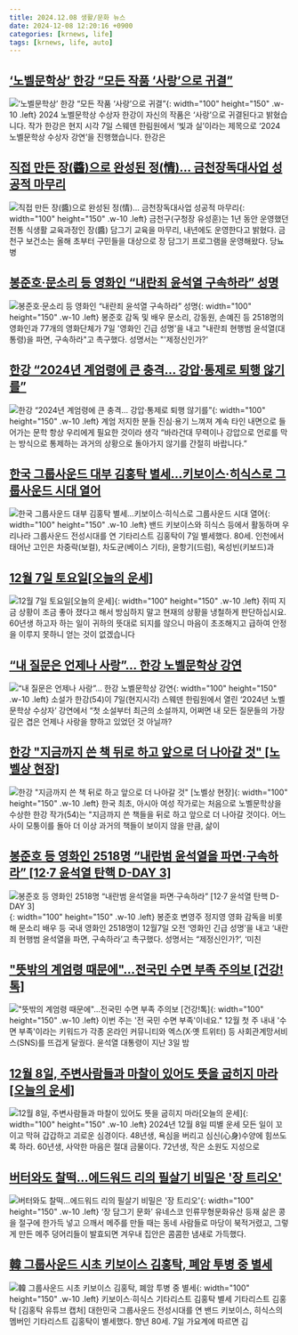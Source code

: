 ```yaml
---
title: 2024.12.08 생활/문화 뉴스
date: 2024-12-08 12:20:16 +0900
categories: [krnews, life]
tags: [krnews, life, auto]
---
```

## [‘노벨문학상’ 한강 “모든 작품 ‘사랑’으로 귀결”](https://n.news.naver.com/mnews/article/056/0011853311)

![‘노벨문학상’ 한강 “모든 작품 ‘사랑’으로 귀결”](https://mimgnews.pstatic.net/image/origin/056/2024/12/08/11853311.jpg?type=nf220_150){: width="100" height="150" .w-10 .left}
2024 노벨문학상 수상자 한강이 자신의 작품은 ‘사랑’으로 귀결된다고 밝혔습니다. 작가 한강은 현지 시각 7일 스웨덴 한림원에서 ‘빛과 실’이라는 제목으로 ‘2024 노벨문학상 수상자 강연’을 진행했습니다. 한강은

## [직접 만든 장(醬)으로 완성된 정(情)... 금천장독대사업 성공적 마무리](https://n.news.naver.com/mnews/article/277/0005513324)

![직접 만든 장(醬)으로 완성된 정(情)... 금천장독대사업 성공적 마무리](https://mimgnews.pstatic.net/image/origin/277/2024/12/08/5513324.jpg?type=nf220_150){: width="100" height="150" .w-10 .left}
금천구(구청장 유성훈)는 1년 동안 운영했던 전통 식생활 교육과정인 장(醬) 담그기 교육을 마무리, 내년에도 운영한다고 밝혔다. 금천구 보건소는 올해 초부터 구민들을 대상으로 장 담그기 프로그램을 운영해왔다. 당뇨병

## [봉준호·문소리 등 영화인 “내란죄 윤석열 구속하라” 성명](https://n.news.naver.com/mnews/article/277/0005513116)

![봉준호·문소리 등 영화인 “내란죄 윤석열 구속하라” 성명](https://mimgnews.pstatic.net/image/origin/277/2024/12/07/5513116.jpg?type=nf220_150){: width="100" height="150" .w-10 .left}
봉준호 감독 및 배우 문소리, 강동원, 손예진 등 2518명의 영화인과 77개의 영화단체가 7일 '영화인 긴급 성명'을 내고 "내란죄 현행범 윤석열(대통령)을 파면, 구속하라"고 촉구했다. 성명서는 "'제정신인가?'

## [한강 “2024년 계엄령에 큰 충격… 강압·통제로 퇴행 않기를”](https://n.news.naver.com/mnews/article/081/0003501533)

![한강 “2024년 계엄령에 큰 충격… 강압·통제로 퇴행 않기를”](https://mimgnews.pstatic.net/image/origin/081/2024/12/07/3501533.jpg?type=nf220_150){: width="100" height="150" .w-10 .left}
계엄 저지한 분들 진심·용기 느껴져 계속 타인 내면으로 들어가는 문학 항상 우리에게 필요한 것이라 생각 “바라건대 무력이나 강압으로 언로를 막는 방식으로 통제하는 과거의 상황으로 돌아가지 않기를 간절히 바랍니다.”

## [한국 그룹사운드 대부 김홍탁 별세…키보이스·히식스로 그룹사운드 시대 열어](https://n.news.naver.com/mnews/article/081/0003501620)

![한국 그룹사운드 대부 김홍탁 별세…키보이스·히식스로 그룹사운드 시대 열어](https://mimgnews.pstatic.net/image/origin/081/2024/12/07/3501620.jpg?type=nf220_150){: width="100" height="150" .w-10 .left}
밴드 키보이스와 히식스 등에서 활동하며 우리나라 그룹사운드 전성시대를 연 기타리스트 김홍탁이 7일 별세했다. 80세. 인천에서 태어난 고인은 차중락(보컬), 차도균(베이스 기타), 윤항기(드럼), 옥성빈(키보드)과

## [12월 7일 토요일[오늘의 운세]](https://n.news.naver.com/mnews/article/366/0001038094)

![12월 7일 토요일[오늘의 운세]](https://mimgnews.pstatic.net/image/origin/366/2024/12/07/1038094.jpg?type=nf220_150){: width="100" height="150" .w-10 .left}
쥐띠 지금 상황이 조금 좋아 졌다고 해서 방심하지 말고 현재의 상황을 냉철하게 판단하십시요. 60년생 하고자 하는 일이 귀하의 뜻대로 되지를 않으니 마음이 초조해지고 급하여 안정을 이루지 못하니 얻는 것이 없겠습니다

## [“내 질문은 언제나 사랑”… 한강 노벨문학상 강연](https://n.news.naver.com/mnews/article/449/0000293338)

![“내 질문은 언제나 사랑”… 한강 노벨문학상 강연](https://mimgnews.pstatic.net/image/origin/449/2024/12/08/293338.jpg?type=nf220_150){: width="100" height="150" .w-10 .left}
소설가 한강(54)이 7일(현지시각) 스웨덴 한림원에서 열린 ‘2024년 노벨문학상 수상자’ 강연에서 “첫 소설부터 최근의 소설까지, 어쩌면 내 모든 질문들의 가장 깊은 겹은 언제나 사랑을 향하고 있었던 것 아닐까?

## [한강 "지금까지 쓴 책 뒤로 하고 앞으로 더 나아갈 것" [노벨상 현장]](https://n.news.naver.com/mnews/article/421/0007953242)

![한강 "지금까지 쓴 책 뒤로 하고 앞으로 더 나아갈 것" [노벨상 현장]](https://mimgnews.pstatic.net/image/origin/421/2024/12/08/7953242.jpg?type=nf220_150){: width="100" height="150" .w-10 .left}
한국 최초, 아시아 여성 작가로는 처음으로 노벨문학상을 수상한 한강 작가(54)는 "지금까지 쓴 책들을 뒤로 하고 앞으로 더 나아갈 것이다. 어느 사이 모퉁이를 돌아 더 이상 과거의 책들이 보이지 않을 만큼, 삶이

## [봉준호 등 영화인 2518명 “내란범 윤석열을 파면·구속하라” [12·7 윤석열 탄핵 D-DAY 3]](https://n.news.naver.com/mnews/article/308/0000035839)

![봉준호 등 영화인 2518명 “내란범 윤석열을 파면·구속하라” [12·7 윤석열 탄핵 D-DAY 3]](https://mimgnews.pstatic.net/image/origin/308/2024/12/07/35839.jpg?type=nf220_150){: width="100" height="150" .w-10 .left}
봉준호 변영주 정지영 영화 감독을 비롯해 문소리 배우 등 국내 영화인 2518명이 12월7일 오전 ‘영화인 긴급 성명’을 내고 ‘내란죄 현행범 윤석열을 파면, 구속하라’고 촉구했다. 성명서는 “제정신인가?’, ‘미친

## ["뜻밖의 계엄령 때문에"…전국민 수면 부족 주의보 [건강!톡]](https://n.news.naver.com/mnews/article/015/0005066821)

!["뜻밖의 계엄령 때문에"…전국민 수면 부족 주의보 [건강!톡]](https://mimgnews.pstatic.net/image/origin/015/2024/12/07/5066821.jpg?type=nf220_150){: width="100" height="150" .w-10 .left}
이번 주는 '전 국민 수면 부족'이네요." 12월 첫 주 내내 '수면 부족'이라는 키워드가 각종 온라인 커뮤니티와 엑스(X·옛 트위터) 등 사회관계망서비스(SNS)를 뜨겁게 달궜다. 윤석열 대통령이 지난 3일 밤

## [12월 8일, 주변사람들과 마찰이 있어도 뜻을 굽히지 마라[오늘의 운세]](https://n.news.naver.com/mnews/article/031/0000891426)

![12월 8일, 주변사람들과 마찰이 있어도 뜻을 굽히지 마라[오늘의 운세]](https://mimgnews.pstatic.net/image/origin/031/2024/12/08/891426.jpg?type=nf220_150){: width="100" height="150" .w-10 .left}
2024년 12월 8일 띠별 운세 모든 일이 꼬이고 막혀 갑갑하고 괴로운 심경이다. 48년생, 욕심을 버리고 심신(心身)수양에 힘쓰도록 하라. 60년생, 사악한 마음은 절대 금물이다. 72년생, 작은 소원도 지성으로

## [버터와도 찰떡…에드워드 리의 필살기 비밀은 '장 트리오'](https://n.news.naver.com/mnews/article/025/0003406112)

![버터와도 찰떡…에드워드 리의 필살기 비밀은 '장 트리오'](https://mimgnews.pstatic.net/image/origin/025/2024/12/07/3406112.jpg?type=nf220_150){: width="100" height="150" .w-10 .left}
‘장 담그기 문화’ 유네스코 인류무형문화유산 등재 삶은 콩을 절구에 한가득 넣고 으깨서 메주를 만들 때는 동네 사람들로 마당이 북적거렸고, 그렇게 만든 메주 덩어리들이 발효되면 겨우내 집안은 콤콤한 냄새로 가득했다.

## [韓 그룹사운드 시초 키보이스 김홍탁, 폐암 투병 중 별세](https://n.news.naver.com/mnews/article/016/0002398713)

![韓 그룹사운드 시초 키보이스 김홍탁, 폐암 투병 중 별세](https://mimgnews.pstatic.net/image/origin/016/2024/12/07/2398713.jpg?type=nf220_150){: width="100" height="150" .w-10 .left}
키보이스·히식스 기타리스트 김홍탁 별세 기타리스트 김홍탁 [김홍탁 유튜브 캡처] 대한민국 그룹사운드 전성시대를 연 밴드 키보이스, 히식스의 멤버인 기타리스트 김홍탁이 별세했다. 향년 80세. 7일 가요계에 따르면 김

